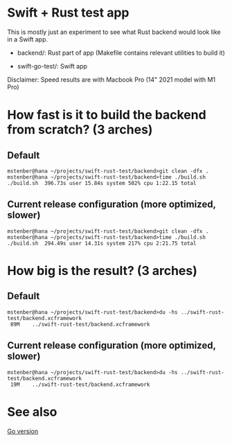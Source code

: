 # Swift + Rust test app #

This is mostly just an experiment to see what Rust backend would look like in a Swift app.

- backend/: Rust part of app (Makefile contains relevant utilities to build it)

- swift-go-test/: Swift app

Disclaimer: Speed results are with Macbook Pro (14" 2021 model with M1 Pro)

# How fast is it to build the backend from scratch? (3 arches)

## Default

```
mstenber@hana ~/projects/swift-rust-test/backend>git clean -dfx .
mstenber@hana ~/projects/swift-rust-test/backend>time ./build.sh
./build.sh  396.73s user 15.84s system 502% cpu 1:22.15 total
```


## Current release configuration (more optimized, slower)

```
mstenber@hana ~/projects/swift-rust-test/backend>git clean -dfx .
mstenber@hana ~/projects/swift-rust-test/backend>time ./build.sh
./build.sh  294.49s user 14.31s system 217% cpu 2:21.75 total
```

# How big is the result? (3 arches)

## Default

```
mstenber@hana ~/projects/swift-rust-test/backend>du -hs ../swift-rust-test/backend.xcframework
 89M	../swift-rust-test/backend.xcframework
```


## Current release configuration (more optimized, slower)

```
mstenber@hana ~/projects/swift-rust-test/backend>du -hs ../swift-rust-test/backend.xcframework
 19M	../swift-rust-test/backend.xcframework
```


# See also

[Go version](https://github.com/fingon/swift-go-test)
